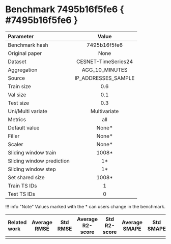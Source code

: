 # Benchmark 7495b16f5fe6 { #7495b16f5fe6 }

| Parameter | Value |
|:-----------------|:-----------------:|
| Benchmark hash |  7495b16f5fe6 |
| Original paper |  None |
| Dataset |  CESNET-TimeSeries24 |
| Aggregation |  AGG_10_MINUTES |
| Source |  IP_ADDRESSES_SAMPLE |
| Train size |  0.6 |
| Val size |  0.1 |
| Test size |  0.3 |
| Uni/Multi variate |  Multivariate |
| Metrics |  all |
| Default value |  None* |
| Filler |  None* |
| Scaler |  None* |
| Sliding window train |  1008* |
| Sliding window prediction |  1* |
| Sliding window step |  1* |
| Set shared size |  1008* |
| Train TS IDs |  1 |
| Test TS IDs |  0 |

!!! info "Note"
    Values marked with the * can users change in the benchmark.

| Related work | Average RMSE | Std RMSE | Average R2-score | Std R2-score | Average SMAPE | Std SMAPE |
|:-----------------|:-----------------:|:-----------------:|:-----------------:|:-----------------:|:-----------------:|:-----------------:|
|  |   |  |  |  |  |  |
